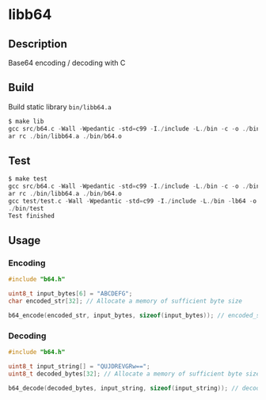 # libb64

## Description

Base64 encoding / decoding with C

## Build

Build static library `bin/libb64.a`

```c
$ make lib
gcc src/b64.c -Wall -Wpedantic -std=c99 -I./include -L./bin -c -o ./bin/b64.o
ar rc ./bin/libb64.a ./bin/b64.o
```

## Test

```c
$ make test
gcc src/b64.c -Wall -Wpedantic -std=c99 -I./include -L./bin -c -o ./bin/b64.o
ar rc ./bin/libb64.a ./bin/b64.o
gcc test/test.c -Wall -Wpedantic -std=c99 -I./include -L./bin -lb64 -o ./bin/test
./bin/test
Test finished
```

## Usage

### Encoding

```c
#include "b64.h"

uint8_t input_bytes[6] = "ABCDEFG";
char encoded_str[32]; // Allocate a memory of sufficient byte size

b64_encode(encoded_str, input_bytes, sizeof(input_bytes)); // encoded_str == "QUJDREVGRw=="
```

### Decoding

```c
#include "b64.h"

uint8_t input_string[] = "QUJDREVGRw==";
uint8_t decoded_bytes[32]; // Allocate a memory of sufficient byte size

b64_decode(decoded_bytes, input_string, sizeof(input_string)); // decoded_bytes == "ABCDEFG"
```